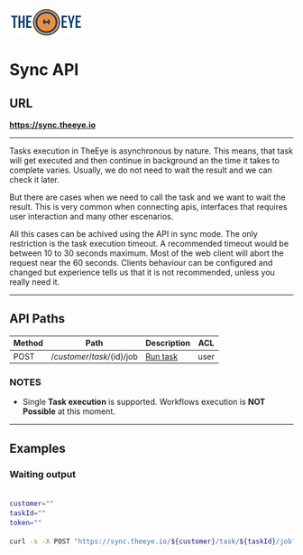 [![theeye.io](../../images/logo-theeye-theOeye-logo2.png)](https://theeye.io/en/index.html)

# Sync API

## URL

**https://sync.theeye.io**

____

Tasks execution in TheEye is asynchronous by nature. This means, that task will get executed and then continue in background an the time it takes to complete varies. Usually, we do not need to wait the result and we can check it later.                                                    

But there are cases when we need to call the task and we want to wait the result. This is very common when connecting apis, interfaces that requires user interaction and many other escenarios. 

All this cases can be achived using the API in sync mode. The only restriction is the task execution timeout. A recommended timeout would be between 10 to 30 seconds maximum. Most of the web client will abort the request near the 60 seconds. Clients behaviour can be configured and changed but experience tells us that it is not recommended, unless you really need it.

___


## API Paths

| Method | Path | Description | ACL | 
| ---- |  ----|  ----|  ----|
| POST | /${customer}/task/${id}/job | [Run task](#waiting-output) | user | 


### NOTES

* Single **Task execution** is supported. Workflows execution is **NOT Possible** at this moment.

___


## Examples

### Waiting output

```bash

customer=""
taskId=""
token=""

curl -s -X POST "https://sync.theeye.io/${customer}/task/${taskId}/job?access_token=${token}" | jq .output


```
